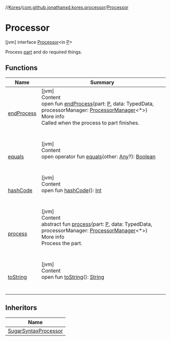 //[Kores](../../index.md)/[com.github.jonathanxd.kores.processor](../index.md)/[Processor](index.md)



# Processor  
 [jvm] interface [Processor](index.md)<in [P](index.md)>

Process [part](index.md) and do required things.

   


## Functions  
  
|  Name|  Summary| 
|---|---|
| <a name="com.github.jonathanxd.kores.processor/Processor/endProcess/#TypeParam(bounds=[kotlin.Any?])#com.github.jonathanxd.iutils.data.TypedData#com.github.jonathanxd.kores.processor.ProcessorManager[*]/PointingToDeclaration/"></a>[endProcess](end-process.md)| <a name="com.github.jonathanxd.kores.processor/Processor/endProcess/#TypeParam(bounds=[kotlin.Any?])#com.github.jonathanxd.iutils.data.TypedData#com.github.jonathanxd.kores.processor.ProcessorManager[*]/PointingToDeclaration/"></a>[jvm]  <br>Content  <br>open fun [endProcess](end-process.md)(part: [P](index.md), data: TypedData, processorManager: [ProcessorManager](../-processor-manager/index.md)<*>)  <br>More info  <br>Called when the process to part finishes.  <br><br><br>
| <a name="kotlin/Any/equals/#kotlin.Any?/PointingToDeclaration/"></a>[equals](../../com.github.jonathanxd.kores.util/-simple-resolver/index.md#%5Bkotlin%2FAny%2Fequals%2F%23kotlin.Any%3F%2FPointingToDeclaration%2F%5D%2FFunctions%2F-427383591)| <a name="kotlin/Any/equals/#kotlin.Any?/PointingToDeclaration/"></a>[jvm]  <br>Content  <br>open operator fun [equals](../../com.github.jonathanxd.kores.util/-simple-resolver/index.md#%5Bkotlin%2FAny%2Fequals%2F%23kotlin.Any%3F%2FPointingToDeclaration%2F%5D%2FFunctions%2F-427383591)(other: [Any](https://kotlinlang.org/api/latest/jvm/stdlib/kotlin/-any/index.html)?): [Boolean](https://kotlinlang.org/api/latest/jvm/stdlib/kotlin/-boolean/index.html)  <br><br><br>
| <a name="kotlin/Any/hashCode/#/PointingToDeclaration/"></a>[hashCode](../../com.github.jonathanxd.kores.util/-simple-resolver/index.md#%5Bkotlin%2FAny%2FhashCode%2F%23%2FPointingToDeclaration%2F%5D%2FFunctions%2F-427383591)| <a name="kotlin/Any/hashCode/#/PointingToDeclaration/"></a>[jvm]  <br>Content  <br>open fun [hashCode](../../com.github.jonathanxd.kores.util/-simple-resolver/index.md#%5Bkotlin%2FAny%2FhashCode%2F%23%2FPointingToDeclaration%2F%5D%2FFunctions%2F-427383591)(): [Int](https://kotlinlang.org/api/latest/jvm/stdlib/kotlin/-int/index.html)  <br><br><br>
| <a name="com.github.jonathanxd.kores.processor/Processor/process/#TypeParam(bounds=[kotlin.Any?])#com.github.jonathanxd.iutils.data.TypedData#com.github.jonathanxd.kores.processor.ProcessorManager[*]/PointingToDeclaration/"></a>[process](process.md)| <a name="com.github.jonathanxd.kores.processor/Processor/process/#TypeParam(bounds=[kotlin.Any?])#com.github.jonathanxd.iutils.data.TypedData#com.github.jonathanxd.kores.processor.ProcessorManager[*]/PointingToDeclaration/"></a>[jvm]  <br>Content  <br>abstract fun [process](process.md)(part: [P](index.md), data: TypedData, processorManager: [ProcessorManager](../-processor-manager/index.md)<*>)  <br>More info  <br>Process the part.  <br><br><br>
| <a name="kotlin/Any/toString/#/PointingToDeclaration/"></a>[toString](../../com.github.jonathanxd.kores.util/-simple-resolver/index.md#%5Bkotlin%2FAny%2FtoString%2F%23%2FPointingToDeclaration%2F%5D%2FFunctions%2F-427383591)| <a name="kotlin/Any/toString/#/PointingToDeclaration/"></a>[jvm]  <br>Content  <br>open fun [toString](../../com.github.jonathanxd.kores.util/-simple-resolver/index.md#%5Bkotlin%2FAny%2FtoString%2F%23%2FPointingToDeclaration%2F%5D%2FFunctions%2F-427383591)(): [String](https://kotlinlang.org/api/latest/jvm/stdlib/kotlin/-string/index.html)  <br><br><br>


## Inheritors  
  
|  Name| 
|---|
| <a name="com.github.jonathanxd.kores.sugar/SugarSyntaxProcessor///PointingToDeclaration/"></a>[SugarSyntaxProcessor](../../com.github.jonathanxd.kores.sugar/-sugar-syntax-processor/index.md)

